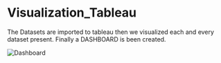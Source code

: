 # Visualization_Tableau

The Datasets are imported to tableau then we visualized each and every dataset present. Finally a DASHBOARD is been created.


![Dashboard](https://user-images.githubusercontent.com/92709453/138121999-198edb09-55b5-4df3-9a01-78fec13a10ba.png)
